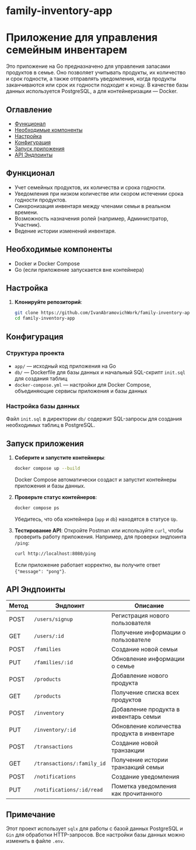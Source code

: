 # family-inventory-app

# Приложение для управления семейным инвентарем

Это приложение на Go предназначено для управления запасами продуктов в семье. Оно позволяет учитывать продукты, их количество и срок годности, а также отправлять уведомления, когда продукты заканчиваются или срок их годности подходит к концу. В качестве базы данных используется PostgreSQL, а для контейнеризации — Docker.

## Оглавление
- [Функционал](#функционал)
- [Необходимые компоненты](#необходимые-компоненты)
- [Настройка](#настройка)
- [Конфигурация](#конфигурация)
- [Запуск приложения](#запуск-приложения)
- [API Эндпоинты](#api-эндпоинты)

## Функционал
- Учет семейных продуктов, их количества и срока годности.
- Уведомления при низком количестве или скором истечении срока годности продуктов.
- Синхронизация инвентаря между членами семьи в реальном времени.
- Возможность назначения ролей (например, Администратор, Участник).
- Ведение истории изменений инвентаря.

## Необходимые компоненты

- Docker и Docker Compose
- Go (если приложение запускается вне контейнера)

## Настройка

1. **Клонируйте репозиторий**:

    ```bash
    git clone https://github.com/IvanAbramovichWork/family-inventory-app.git
    cd family-inventory-app
    ```



## Конфигурация

### Структура проекта

- `app/` — исходный код приложения на Go
- `db/` — Dockerfile для базы данных и начальный SQL-скрипт `init.sql` для создания таблиц
- `docker-compose.yml` — настройки для Docker Compose, объединяющие сервисы приложения и базы данных

### Настройка базы данных

Файл `init.sql` в директории `db/` содержит SQL-запросы для создания необходимых таблиц в PostgreSQL.

## Запуск приложения

1. **Соберите и запустите контейнеры**:

    ```bash
    docker compose up --build
    ```

    Docker Compose автоматически создаст и запустит контейнеры приложения и базы данных.

2. **Проверьте статус контейнеров**:

    ```bash
    docker compose ps
    ```

    Убедитесь, что оба контейнера (`app` и `db`) находятся в статусе `Up`.

3. **Тестирование API**: Откройте Postman или используйте `curl`, чтобы проверить работу приложения. Например, для проверки эндпоинта `/ping`:

    ```bash
    curl http://localhost:8080/ping
    ```

    Если приложение работает корректно, вы получите ответ `{"message": "pong"}`.

## API Эндпоинты

| Метод | Эндпоинт                     | Описание                                   |
|-------|-------------------------------|--------------------------------------------|
| POST  | `/users/signup`               | Регистрация нового пользователя            |
| GET   | `/users/:id`                  | Получение информации о пользователе        |
| POST  | `/families`                   | Создание новой семьи                       |
| PUT   | `/families/:id`               | Обновление информации о семье              |
| POST  | `/products`                   | Добавление нового продукта                 |
| GET   | `/products`                   | Получение списка всех продуктов            |
| POST  | `/inventory`                  | Добавление продукта в инвентарь семьи      |
| PUT   | `/inventory/:id`              | Обновление количества продукта в инвентаре |
| POST  | `/transactions`               | Создание новой транзакции                  |
| GET   | `/transactions/:family_id`    | Получение истории транзакций семьи         |
| POST  | `/notifications`              | Создание уведомления                       |
| PUT   | `/notifications/:id/read`     | Пометка уведомления как прочитанного       |

## Примечание
Этот проект использует `sqlx` для работы с базой данных PostgreSQL и `Gin` для обработки HTTP-запросов. Все настройки базы данных можно изменить в файле `.env`.
